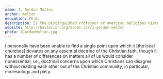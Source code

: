 ```yaml
---
name: J. Gordon Melton
anchor: melton
education: Ph.D.
description: is the Distinguished Professor of American Religious History with the Institute for Studies of Religion at Baylor University and the Director of the Institute for the Study of American Religion, based in Waco, Texas. He is an ordained United Methodist minister. Dr. Melton has authored more than 35 reference books and scholarly texts on religious topics, including several encyclopedic works such as Melton’s Encyclopedia of American Religions (now in its 8th edition). 
website: http://baylorisr.org/about-isr/j-gordon-melton
photo: JGordonMelton.jpg
---
```


I personally have been unable to find a single point upon which it [the local churches] deviates on any essential doctrine of the Christian faith, though it has a number of differences on matters all of us would consider nonessential, i.e., doctrinal concerns upon which Christians can disagree without reading each other out of the Christian community, in particular, ecclesiology and piety.